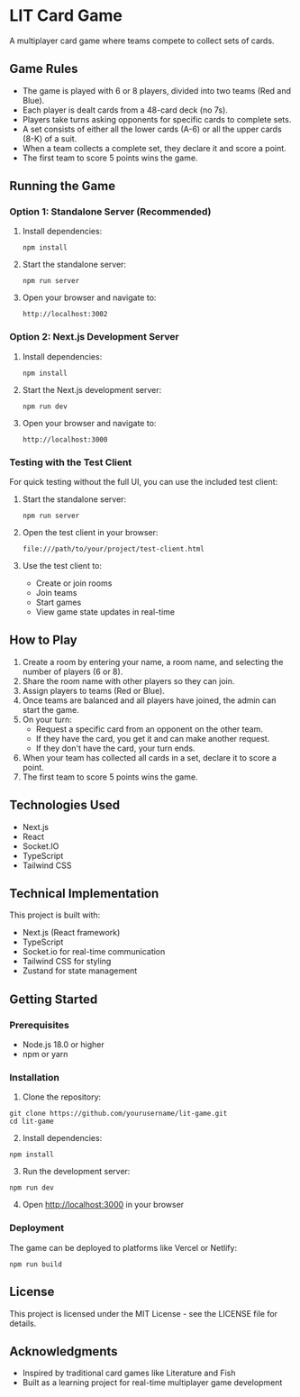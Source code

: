 # LIT Card Game

A multiplayer card game where teams compete to collect sets of cards.

## Game Rules

- The game is played with 6 or 8 players, divided into two teams (Red and Blue).
- Each player is dealt cards from a 48-card deck (no 7s).
- Players take turns asking opponents for specific cards to complete sets.
- A set consists of either all the lower cards (A-6) or all the upper cards (8-K) of a suit.
- When a team collects a complete set, they declare it and score a point.
- The first team to score 5 points wins the game.

## Running the Game

### Option 1: Standalone Server (Recommended)

1. Install dependencies:
   ```
   npm install
   ```

2. Start the standalone server:
   ```
   npm run server
   ```

3. Open your browser and navigate to:
   ```
   http://localhost:3002
   ```

### Option 2: Next.js Development Server

1. Install dependencies:
   ```
   npm install
   ```

2. Start the Next.js development server:
   ```
   npm run dev
   ```

3. Open your browser and navigate to:
   ```
   http://localhost:3000
   ```

### Testing with the Test Client

For quick testing without the full UI, you can use the included test client:

1. Start the standalone server:
   ```
   npm run server
   ```

2. Open the test client in your browser:
   ```
   file:///path/to/your/project/test-client.html
   ```

3. Use the test client to:
   - Create or join rooms
   - Join teams
   - Start games
   - View game state updates in real-time

## How to Play

1. Create a room by entering your name, a room name, and selecting the number of players (6 or 8).
2. Share the room name with other players so they can join.
3. Assign players to teams (Red or Blue).
4. Once teams are balanced and all players have joined, the admin can start the game.
5. On your turn:
   - Request a specific card from an opponent on the other team.
   - If they have the card, you get it and can make another request.
   - If they don't have the card, your turn ends.
6. When your team has collected all cards in a set, declare it to score a point.
7. The first team to score 5 points wins the game.

## Technologies Used

- Next.js
- React
- Socket.IO
- TypeScript
- Tailwind CSS

## Technical Implementation

This project is built with:
- Next.js (React framework)
- TypeScript
- Socket.io for real-time communication
- Tailwind CSS for styling
- Zustand for state management

## Getting Started

### Prerequisites
- Node.js 18.0 or higher
- npm or yarn

### Installation

1. Clone the repository:
```
git clone https://github.com/yourusername/lit-game.git
cd lit-game
```

2. Install dependencies:
```
npm install
```

3. Run the development server:
```
npm run dev
```

4. Open [http://localhost:3000](http://localhost:3000) in your browser

### Deployment

The game can be deployed to platforms like Vercel or Netlify:

```
npm run build
```

## License

This project is licensed under the MIT License - see the LICENSE file for details.

## Acknowledgments

- Inspired by traditional card games like Literature and Fish
- Built as a learning project for real-time multiplayer game development
